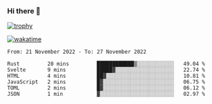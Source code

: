 ### Hi there 👋

[![trophy](https://github-profile-trophy.vercel.app/?username=cxnky&theme=dracula)](https://github.com/ryo-ma/github-profile-trophy)

[![wakatime](https://wakatime.com/badge/user/1c39c599-5497-41b9-a5be-2c4676e7fd23.svg)](https://wakatime.com/@1c39c599-5497-41b9-a5be-2c4676e7fd23)
<!--START_SECTION:waka-->

```text
From: 21 November 2022 - To: 27 November 2022

Rust         20 mins         ████████████▒░░░░░░░░░░░░   49.04 %
Svelte       9 mins          █████▓░░░░░░░░░░░░░░░░░░░   22.74 %
HTML         4 mins          ██▓░░░░░░░░░░░░░░░░░░░░░░   10.81 %
JavaScript   2 mins          █▓░░░░░░░░░░░░░░░░░░░░░░░   06.75 %
TOML         2 mins          █▓░░░░░░░░░░░░░░░░░░░░░░░   06.12 %
JSON         1 min           ▓░░░░░░░░░░░░░░░░░░░░░░░░   02.97 %
```

<!--END_SECTION:waka-->
